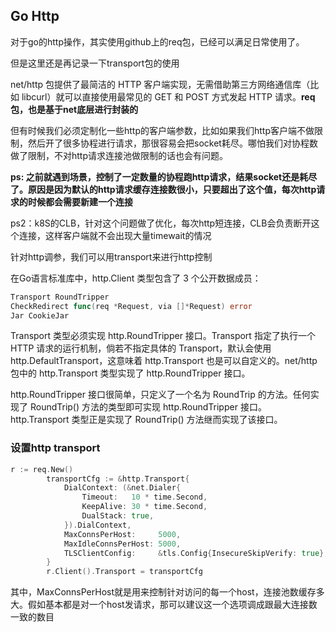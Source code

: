 ## Go Http

对于go的http操作，其实使用github上的req包，已经可以满足日常使用了。

但是这里还是再记录一下transport包的使用

net/http 包提供了最简洁的 HTTP 客户端实现，无需借助第三方网络通信库（比如 libcurl）就可以直接使用最常见的 GET 和 POST 方式发起 HTTP 请求。**req包，也是基于net底层进行封装的**

但有时候我们必须定制化一些http的客户端参数，比如如果我们http客户端不做限制，然后开了很多协程进行请求，那很容易会把socket耗尽。哪怕我们对协程数做了限制，不对http请求连接池做限制的话也会有问题。

**ps: 之前就遇到场景，控制了一定数量的协程跑http请求，结果socket还是耗尽了。原因是因为默认的http请求缓存连接数很小，只要超出了这个值，每次http请求的时候都会需要新建一个连接**

ps2：k8S的CLB，针对这个问题做了优化，每次http短连接，CLB会负责断开这个连接，这样客户端就不会出现大量timewait的情况



针对http调参，我们可以用transport来进行http控制

在Go语言标准库中，http.Client 类型包含了 3 个公开数据成员：

```go
Transport RoundTripper
CheckRedirect func(req *Request, via []*Request) error
Jar CookieJar
```

Transport 类型必须实现 http.RoundTripper 接口。Transport 指定了执行一个 HTTP 请求的运行机制，倘若不指定具体的 Transport，默认会使用 http.DefaultTransport，这意味着 http.Transport 也是可以自定义的。net/http 包中的 http.Transport 类型实现了 http.RoundTripper 接口。

http.RoundTripper 接口很简单，只定义了一个名为 RoundTrip 的方法。任何实现了 RoundTrip() 方法的类型即可实现 http.RoundTripper 接口。 http.Transport 类型正是实现了 RoundTrip() 方法继而实现了该接口。

### 设置http transport

```go
r := req.New()
		transportCfg := &http.Transport{
			DialContext: (&net.Dialer{
				Timeout:   10 * time.Second,
				KeepAlive: 30 * time.Second,
				DualStack: true,
			}).DialContext,
			MaxConnsPerHost:     5000,
			MaxIdleConnsPerHost: 5000,
			TLSClientConfig:     &tls.Config{InsecureSkipVerify: true},
		}
		r.Client().Transport = transportCfg
```

其中，MaxConnsPerHost就是用来控制针对访问的每一个host，连接池数缓存多大。假如基本都是对一个host发请求，那可以建议这一个选项调成跟最大连接数一致的数目